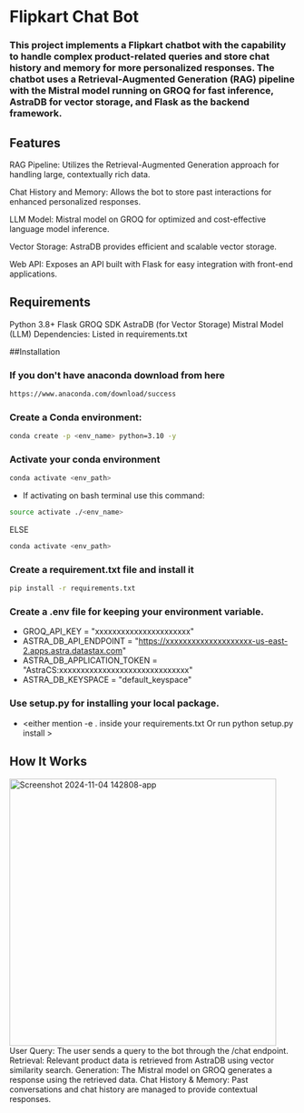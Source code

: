 # Flipkart Chat Bot 

### This project implements a Flipkart chatbot with the capability to handle complex product-related queries and store chat history and memory for more personalized responses. The chatbot uses a Retrieval-Augmented Generation (RAG) pipeline with the Mistral model running on GROQ for fast inference, AstraDB for vector storage, and Flask as the backend framework.

## Features
RAG Pipeline: Utilizes the Retrieval-Augmented Generation approach for handling large, contextually rich data.

Chat History and Memory: Allows the bot to store past interactions for enhanced personalized responses.

LLM Model: Mistral model on GROQ for optimized and cost-effective language model inference.

Vector Storage: AstraDB provides efficient and scalable vector storage.

Web API: Exposes an API built with Flask for easy integration with front-end applications.

## Requirements

Python 3.8+
Flask
GROQ SDK
AstraDB (for Vector Storage)
Mistral Model (LLM)
Dependencies: Listed in requirements.txt


##Installation

### If you don't have anaconda download from here
```bash 
https://www.anaconda.com/download/success 
```
### Create a Conda environment:

```bash
conda create -p <env_name> python=3.10 -y
```
### Activate your conda environment

```bash
conda activate <env_path>
```
- If activating on bash terminal use this command:

```bash
source activate ./<env_name> 
```
ELSE
```bash
conda activate <env_path>
```

### Create a requirement.txt file and install it

```bash
pip install -r requirements.txt
```
### Create a .env file for keeping your environment variable.
- GROQ_API_KEY = "xxxxxxxxxxxxxxxxxxxxxx"
- ASTRA_DB_API_ENDPOINT = "https://xxxxxxxxxxxxxxxxxxxx-us-east-2.apps.astra.datastax.com"
- ASTRA_DB_APPLICATION_TOKEN = "AstraCS:xxxxxxxxxxxxxxxxxxxxxxxxxxxxxx"
- ASTRA_DB_KEYSPACE = "default_keyspace"


### Use setup.py for installing your local package.

- <either mention -e . inside your requirements.txt Or run python setup.py install >


## How It Works

<img width="470" alt="Screenshot 2024-11-04 142808-app" src="https://github.com/user-attachments/assets/2cd5135c-2d54-4efb-b74f-d32fb9bc6a30">
User Query: The user sends a query to the bot through the /chat endpoint.
Retrieval: Relevant product data is retrieved from AstraDB using vector similarity search.
Generation: The Mistral model on GROQ generates a response using the retrieved data.
Chat History & Memory: Past conversations and chat history are managed to provide contextual responses.


